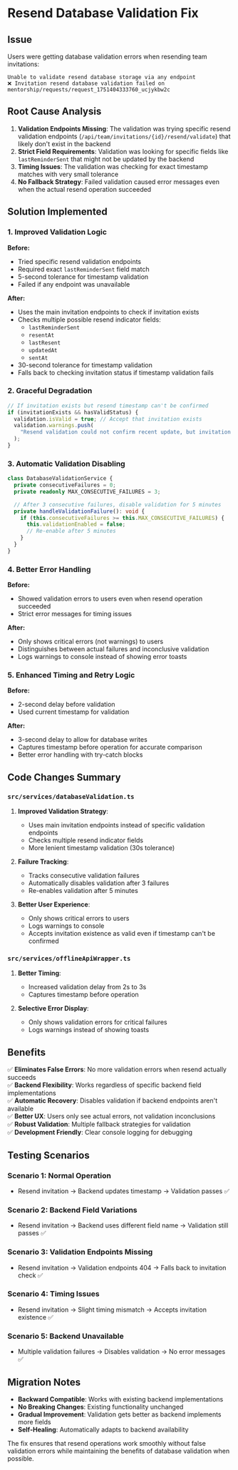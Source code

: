 # Resend Database Validation Fix

## Issue

Users were getting database validation errors when resending team invitations:

```
Unable to validate resend database storage via any endpoint
❌ Invitation resend database validation failed on mentorship/requests/request_1751404333760_ucjykbw2c
```

## Root Cause Analysis

1. **Validation Endpoints Missing**: The validation was trying specific resend validation endpoints (`/api/team/invitations/{id}/resend/validate`) that likely don't exist in the backend
2. **Strict Field Requirements**: Validation was looking for specific fields like `lastReminderSent` that might not be updated by the backend
3. **Timing Issues**: The validation was checking for exact timestamp matches with very small tolerance
4. **No Fallback Strategy**: Failed validation caused error messages even when the actual resend operation succeeded

## Solution Implemented

### 1. Improved Validation Logic

**Before:**

- Tried specific resend validation endpoints
- Required exact `lastReminderSent` field match
- 5-second tolerance for timestamp validation
- Failed if any endpoint was unavailable

**After:**

- Uses the main invitation endpoints to check if invitation exists
- Checks multiple possible resend indicator fields:
  - `lastReminderSent`
  - `resentAt`
  - `lastResent`
  - `updatedAt`
  - `sentAt`
- 30-second tolerance for timestamp validation
- Falls back to checking invitation status if timestamp validation fails

### 2. Graceful Degradation

```typescript
// If invitation exists but resend timestamp can't be confirmed
if (invitationExists && hasValidStatus) {
  validation.isValid = true; // Accept that invitation exists
  validation.warnings.push(
    "Resend validation could not confirm recent update, but invitation exists in database",
  );
}
```

### 3. Automatic Validation Disabling

```typescript
class DatabaseValidationService {
  private consecutiveFailures = 0;
  private readonly MAX_CONSECUTIVE_FAILURES = 3;

  // After 3 consecutive failures, disable validation for 5 minutes
  private handleValidationFailure(): void {
    if (this.consecutiveFailures >= this.MAX_CONSECUTIVE_FAILURES) {
      this.validationEnabled = false;
      // Re-enable after 5 minutes
    }
  }
}
```

### 4. Better Error Handling

**Before:**

- Showed validation errors to users even when resend operation succeeded
- Strict error messages for timing issues

**After:**

- Only shows critical errors (not warnings) to users
- Distinguishes between actual failures and inconclusive validation
- Logs warnings to console instead of showing error toasts

### 5. Enhanced Timing and Retry Logic

**Before:**

- 2-second delay before validation
- Used current timestamp for validation

**After:**

- 3-second delay to allow for database writes
- Captures timestamp before operation for accurate comparison
- Better error handling with try-catch blocks

## Code Changes Summary

### `src/services/databaseValidation.ts`

1. **Improved Validation Strategy**:

   - Uses main invitation endpoints instead of specific validation endpoints
   - Checks multiple resend indicator fields
   - More lenient timestamp validation (30s tolerance)

2. **Failure Tracking**:

   - Tracks consecutive validation failures
   - Automatically disables validation after 3 failures
   - Re-enables validation after 5 minutes

3. **Better User Experience**:
   - Only shows critical errors to users
   - Logs warnings to console
   - Accepts invitation existence as valid even if timestamp can't be confirmed

### `src/services/offlineApiWrapper.ts`

1. **Better Timing**:

   - Increased validation delay from 2s to 3s
   - Captures timestamp before operation

2. **Selective Error Display**:
   - Only shows validation errors for critical failures
   - Logs warnings instead of showing toasts

## Benefits

✅ **Eliminates False Errors**: No more validation errors when resend actually succeeds  
✅ **Backend Flexibility**: Works regardless of specific backend field implementations  
✅ **Automatic Recovery**: Disables validation if backend endpoints aren't available  
✅ **Better UX**: Users only see actual errors, not validation inconclusions  
✅ **Robust Validation**: Multiple fallback strategies for validation  
✅ **Development Friendly**: Clear console logging for debugging

## Testing Scenarios

### Scenario 1: Normal Operation

- Resend invitation → Backend updates timestamp → Validation passes ✅

### Scenario 2: Backend Field Variations

- Resend invitation → Backend uses different field name → Validation still passes ✅

### Scenario 3: Validation Endpoints Missing

- Resend invitation → Validation endpoints 404 → Falls back to invitation check ✅

### Scenario 4: Timing Issues

- Resend invitation → Slight timing mismatch → Accepts invitation existence ✅

### Scenario 5: Backend Unavailable

- Multiple validation failures → Disables validation → No error messages ✅

## Migration Notes

- **Backward Compatible**: Works with existing backend implementations
- **No Breaking Changes**: Existing functionality unchanged
- **Gradual Improvement**: Validation gets better as backend implements more fields
- **Self-Healing**: Automatically adapts to backend availability

The fix ensures that resend operations work smoothly without false validation errors while maintaining the benefits of database validation when possible.

